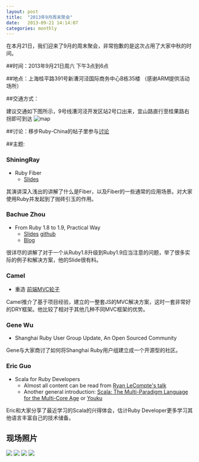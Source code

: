 ```yaml
---
layout: post
title:  "2013年9月周末聚会"
date:   2013-09-21 14:14:07
categories: monthly
---
```


在本月21日，我们迎来了9月的周末聚会，非常抱歉的是这次占用了大家中秋的时间。

##时间：2013年9月21日周六 下午3点到6点

##地点：上海桂平路391号新漕河泾国际商务中心B栋35楼 （感谢ARM提供活动场所）

##交通方式：

建议交通如下图所示，9号线漕河泾开发区站2号口出来，宜山路直行至桂果路右拐即可到达
![map](http://l.ruby-china.org/photo/8ed0715c770b7b5cf01b88af7c428eb1.png)

##讨论：移步Ruby-China的帖子里参与[讨论][discuss]

##主题:

### ShiningRay

* Ruby Fiber
  * [Slides](https://speakerdeck.com/shiningray/fiber-and-em-synchrony)

其演讲深入浅出的讲解了什么是Fiber，以及Fiber的一些通常的应用场景。对大家使用Ruby并发起到了抛砖引玉的作用。


### Bachue Zhou

* From Ruby 1.8 to 1.9, Practical Way
  * [Slides](http://bachue.github.io/slides-for-diff-rb18-rb19) [github](https://github.com/bachue/slides-for-diff-rb18-rb19)
  * [Blog](http://bachue.is-programmer.com/posts/40540.html)
  
很详尽的讲解了对于一个从Ruby1.8升级到Ruby1.9应当注意的问题，举了很多实际的例子和解决方案，他的Slide很有料。

### Camel

* 重造 [前端MVC轮子][mvc]

Camel推介了基于项目经验，建立的一整套JS的MVC解决方案，这时一套非常好的DRY框架。他比较了相对于其他几种不同MVC框架的优势。


### Gene Wu

* Shanghai Ruby User Group Update, An Open Sourced Community

Gene与大家商讨了如何将Shanghai Ruby用户组建立成一个开源型的社区。

### Eric Guo

* Scala for Ruby Developers
	* Almost all content can be read from [Ryan LeCompte's talk](http://parleys.com/play/51c178ece4b0d38b54f46217)
	* Another general introduction: [Scala: The Multi-Paradigm Language for the Multi-Core Age](http://youtu.be/gD6GPBOdfXI) or [Youku](http://v.youku.com/v_show/id_XNjEzOTEyNzM2.html)

Eric和大家分享了最近学习的Scala的兴得体会，估计Ruby Developer更多学习其他语言丰富自己的技术储备。


## 现场照片

<div id="galleria" style="height: 400px">
<img src="http://farm8.staticflickr.com/7311/9981979535_36219938ca_z.jpg"/>
<img src="http://farm3.staticflickr.com/2874/9982002134_479f44c43a_z.jpg"/>
<img src="http://farm8.staticflickr.com/7339/9982123153_8eebf92ea4_z.jpg"/>
<img src="http://farm8.staticflickr.com/7336/9982005195_766b086137_z.jpg"/>
</div>

[discuss]: http://ruby-china.org/topics/14059
[mvc]: https://github.com/camsong/yui.rocket
